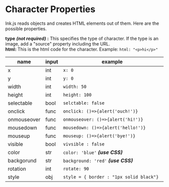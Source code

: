# Character Properties
Ink.js reads objects and creates HTML elements out of them. Here are the possible properties.

**type** ***(not required)*** **:** This specifies the type of character. If the type is an image, add a "source" property including the URL.
<br>**html:** This is the html code for the character. Example: `html: "<p>hi</p>"`

name | input |example
--- | --- | ---
x | int | `x: 0`
y | int | `y: 0`
width | int | `width: 50`
height | int | `height: 100`
selectable|bool| `selctable: false`
onclick | func | `onclick: ()=>{alert('ouch!')}`
onmouseover | func | `onmouseover: ()=>{alert('hi!')}`
mousedown | func | `mousedown: ()=>{alert('hello!')}`
mouseup | func | `mouseup: ()=>{alert('bye!')}`
visible | bool | `vivsible : false`
color | str | `color: 'blue'` ***(use CSS)***
backgorund | str | `background: 'red'` ***(use CSS)***
rotation | int | `rotate: 90`
style | obj | `style = { border : "1px solid black"} `

